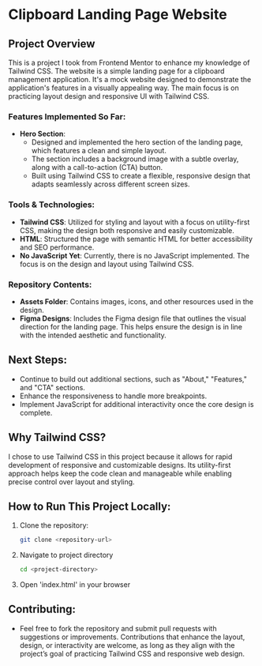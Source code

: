 # Clipboard Landing Page Website

## Project Overview

This is a project I took from Frontend Mentor to enhance my knowledge of Tailwind CSS. The website is a simple landing page for a clipboard management application. It's a mock website designed to demonstrate the application's features in a visually appealing way. The main focus is on practicing layout design and responsive UI with Tailwind CSS.

### Features Implemented So Far:
- **Hero Section**:
  - Designed and implemented the hero section of the landing page, which features a clean and simple layout.
  - The section includes a background image with a subtle overlay, along with a call-to-action (CTA) button.
  - Built using Tailwind CSS to create a flexible, responsive design that adapts seamlessly across different screen sizes.

### Tools & Technologies:
- **Tailwind CSS**: Utilized for styling and layout with a focus on utility-first CSS, making the design both responsive and easily customizable.
- **HTML**: Structured the page with semantic HTML for better accessibility and SEO performance.
- **No JavaScript Yet**: Currently, there is no JavaScript implemented. The focus is on the design and layout using Tailwind CSS.

### Repository Contents:
- **Assets Folder**: Contains images, icons, and other resources used in the design.
- **Figma Designs**: Includes the Figma design file that outlines the visual direction for the landing page. This helps ensure the design is in line with the intended aesthetic and functionality.

## Next Steps:
- Continue to build out additional sections, such as "About," "Features," and "CTA" sections.
- Enhance the responsiveness to handle more breakpoints.
- Implement JavaScript for additional interactivity once the core design is complete.

## Why Tailwind CSS?
I chose to use Tailwind CSS in this project because it allows for rapid development of responsive and customizable designs. Its utility-first approach helps keep the code clean and manageable while enabling precise control over layout and styling.

## How to Run This Project Locally:
1. Clone the repository:
   ```bash
   git clone <repository-url>
2. Navigate to project directory
   ```bash
   cd <project-directory>
3. Open 'index.html' in your browser

## Contributing:
- Feel free to fork the repository and submit pull requests with suggestions or improvements. Contributions that enhance the layout, design, or interactivity are welcome, as long as they align with the project’s goal of practicing Tailwind CSS and responsive web design.
